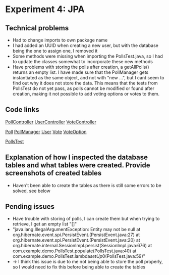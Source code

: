 # Experiment 4: JPA

## Technical problems
- Had to change imports to own package name
- I had added an UUID when creating a new user, but with the database being the one to assign one, I removed it
- Some methods were missing when importing the PollsTest.java, so I had to update the classes somewhat to incorporate these new methods
- Have problems with storing the polls after creation, a getAllPolls() returns an empty list. I have made sure that the 
PollManager gets instantiated as the same object, and not with "new ...", but I cant seem to find out why it does not
store the data. This means that the tests from PollsTest do not yet pass, as polls cannot be modified or found after creation,
making it not possible to add voting options or votes to them.

## Code links
[PollController](src/main/java/com/example/demo/controllers/PollController.java)
[UserController](src/main/java/com/example/demo/controllers/UserController.java)
[VoteController](src/main/java/com/example/demo/controllers/VoteController.java)

[Poll](src/main/java/com/example/demo/dm/Poll.java)
[PollManager](src/main/java/com/example/demo/dm/PollManager.java)
[User](src/main/java/com/example/demo/dm/User.java)
[Vote](src/main/java/com/example/demo/dm/Vote.java)
[VoteOption](src/main/java/com/example/demo/dm/VoteOption.java)

[PollsTest](src/test/java/com/example/demo/PollsTest.java)

## Explanation of how I inspected the database tables and what tables were created. Provide screenshots of created tables
- Haven't been able to create the tables as there is still some errors to be solved, see below

## Pending issues
- Have trouble with storing of polls, I can create them but when trying to retrieve, I get an empty list "[]"
- "java.lang.IllegalArgumentException: Entity may not be null
  at org.hibernate.event.spi.PersistEvent.<init>(PersistEvent.java:27)
  at org.hibernate.event.spi.PersistEvent.<init>(PersistEvent.java:20)
  at org.hibernate.internal.SessionImpl.persist(SessionImpl.java:676)
  at com.example.demo.PollsTest.populate(PollsTest.java:40)
  at com.example.demo.PollsTest.lambda$setUp$0(PollsTest.java:59)"
- -> I think this issue is due to me not being able to store the poll properly, so I would need to fix this before being able to create the tables